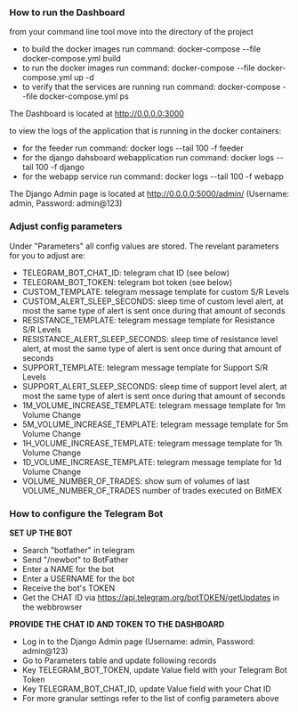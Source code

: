 ### How to run the Dashboard
 from your command line tool move into the directory of the project
- to build the docker images run command: docker-compose --file docker-compose.yml build
- to run the docker images run command: docker-compose --file docker-compose.yml up -d
- to verify that the services are running run command: docker-compose --file docker-compose.yml ps

The Dashboard is located at http://0.0.0.0:3000

to view the logs of the application that is running in the docker containers:
- for the feeder run command: docker logs --tail 100 -f feeder
- for the django dahsboard webapplication run command: docker logs --tail 100 -f django
- for the webapp service run command: docker logs --tail 100 -f webapp

The Django Admin page is located at http://0.0.0.0:5000/admin/ (Username: admin, Password: admin@123)

### Adjust config parameters
Under "Parameters" all config values are stored.
The revelant parameters for you to adjust are:
- TELEGRAM_BOT_CHAT_ID: telegram chat ID (see below)
- TELEGRAM_BOT_TOKEN: telegram bot token (see below)
- CUSTOM_TEMPLATE: telegram message template for custom S/R Levels
- CUSTOM_ALERT_SLEEP_SECONDS: sleep time of custom level alert, at most the same type of alert is sent once during that amount of seconds
- RESISTANCE_TEMPLATE: telegram message template for Resistance S/R Levels
- RESISTANCE_ALERT_SLEEP_SECONDS: sleep time of resistance level alert, at most the same type of alert is sent once during that amount of seconds
- SUPPORT_TEMPLATE: telegram message template for Support S/R Levels
- SUPPORT_ALERT_SLEEP_SECONDS: sleep time of support level alert, at most the same type of alert is sent once during that amount of seconds
- 1M_VOLUME_INCREASE_TEMPLATE: telegram message template for 1m Volume Change
- 5M_VOLUME_INCREASE_TEMPLATE: telegram message template for 5m Volume Change
- 1H_VOLUME_INCREASE_TEMPLATE: telegram message template for 1h Volume Change
- 1D_VOLUME_INCREASE_TEMPLATE: telegram message template for 1d Volume Change
- VOLUME_NUMBER_OF_TRADES: show sum of volumes of last VOLUME_NUMBER_OF_TRADES number of trades executed on BitMEX

### How to configure the Telegram Bot
**SET UP THE BOT**
- Search "botfather" in telegram
- Send "/newbot" to BotFather
- Enter a NAME for the bot
- Enter a USERNAME for the bot
- Receive the bot's TOKEN
- Get the CHAT ID via https://api.telegram.org/botTOKEN/getUpdates in the webbrowser

**PROVIDE THE CHAT ID AND TOKEN TO THE DASHBOARD**
- Log in to the Django Admin page (Username: admin, Password: admin@123)
- Go to Parameters table and update following records
- Key TELEGRAM_BOT_TOKEN, update Value field with your Telegram Bot Token
- Key TELEGRAM_BOT_CHAT_ID, update Value field with your Chat ID
- For more granular settings refer to the list of config parameters above
